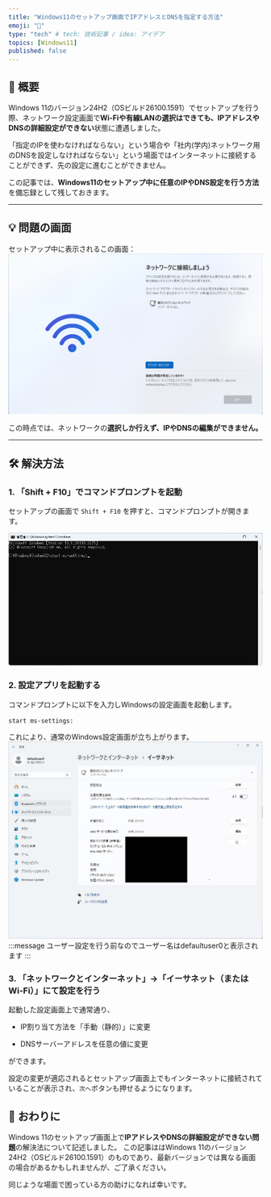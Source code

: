 ```yaml
---
title: "Windows11のセットアップ画面でIPアドレスとDNSを指定する方法"
emoji: "🧠"
type: "tech" # tech: 技術記事 / idea: アイデア
topics: [Windows11]
published: false
---
```


## 📌 概要

Windows 11のバージョン24H2（OSビルド26100.1591）でセットアップを行う際、ネットワーク設定画面で**Wi-Fiや有線LANの選択はできても、IPアドレスやDNSの詳細設定ができない**状態に遭遇しました。

「指定のIPを使わなければならない」という場合や「社内(学内)ネットワーク用のDNSを設定しなければならない」という場面ではインターネットに接続することができず、先の設定に進むことができません。

この記事では、**Windows11のセットアップ中に任意のIPやDNS設定を行う方法**を備忘録として残しておきます。

---

## 💡 問題の画面

セットアップ中に表示されるこの画面：
![ネットワークに接続しましょう](/images/article_02/image-1.png)

この時点では、ネットワークの**選択しか行えず、IPやDNSの編集ができません。**

---

## 🛠 解決方法

### 1. 「Shift + F10」でコマンドプロンプトを起動

セットアップの画面で `Shift + F10` を押すと、コマンドプロンプトが開きます。

![cmdでms-settings:起動](/images/article_02/image-2.png)

### 2. 設定アプリを起動する

コマンドプロンプトに以下を入力しWindowsの設定画面を起動します。

```js:cmd
start ms-settings:
```

これにより、通常のWindows設定画面が立ち上がります。
![cmdでms-settings:起動](/images/article_02/image-3.png)
:::message
ユーザー設定を行う前なのでユーザー名はdefaultuser0と表示されます
:::


### 3. 「ネットワークとインターネット」→「イーサネット（またはWi-Fi）」にて設定を行う
起動した設定画面上で通常通り、

- IP割り当て方法を「手動（静的）」に変更

- DNSサーバーアドレスを任意の値に変更

ができます。

設定の変更が適応されるとセットアップ画面上でもインターネットに接続されていることが表示され、`次へ`ボタンも押せるようになります。

## 📝 おわりに
Windows 11のセットアップ画面上で**IPアドレスやDNSの詳細設定ができない問題**の解決法について記述しました。
この記事ははWindows 11のバージョン24H2（OSビルド26100.1591）のものであり、最新バージョンでは異なる画面の場合があるかもしれませんが、ご了承ください。

同じような場面で困っている方の助けになれば幸いです。